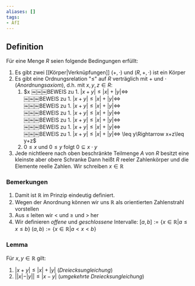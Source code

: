 ```yaml
---
aliases: []
tags:
- AfI
---
```

## Definition
Für eine Menge $R$ seien folgende Bedingungen erfüllt:
1. Es gibt zwei [[Körper|Verknüpfungen]] ($+,\cdot$) und ($R,+,\cdot$) ist ein Körper
2. Es gibt eine Ordnungsrelation "$\leq$" auf $R$ verträglich mit $+$ und $\cdot$ (*Anordnungsaxiom*), d.h. mit $x,y,z\in R$:
	1. $x
​￼￼￼BEWEIS
 zu 1. $|x+y|\leq|x|+|y| \Leftrightarrow$  
​￼￼￼BEWEIS
 zu 1. $|x+y|\leq|x|+|y| \Leftrightarrow$  
​￼￼￼BEWEIS
 zu 1. $|x+y|\leq|x|+|y| \Leftrightarrow$  
​￼￼￼BEWEIS
 zu 1. $|x+y|\leq|x|+|y| \Leftrightarrow$  
​￼￼￼BEWEIS
 zu 1. $|x+y|\leq|x|+|y| \Leftrightarrow$  
​￼￼￼BEWEIS
 zu 1. $|x+y|\leq|x|+|y| \Leftrightarrow$  
​￼￼￼BEWEIS
 zu 1. $|x+y|\leq|x|+|y| \Leftrightarrow$  \leq y\Rightarrow x+z\leq y+z$
	2. $0\leq x$ und $0 \leq y$ folgt $0\subseteq x\cdot y$ 
3.  Jede nichtleere nach oben beschränkte Teilmenge $A$ von $R$ besitzt eine kleinste aber obere Schranke
Dann heißt $R$ reeler Zahlenkörper und die Elemente reelle Zahlen. Wir schreiben $x\in\mathbb{R}$

### Bemerkungen
1. Damit ist $\mathbb{R}$ im Prinzip eindeutig definiert.
2. Wegen der Anordnung können wir uns $\mathbb{R}$ als orientierten Zahlenstrahl vorstellen
3. Aus $\leq$ leiten wir $\lt$ und $\geq$ und $\gt$ her
4. Wir definieren *offene* und *geschlossene* Intervalle:
   $[a,b]:=\{x\in\mathbb{R}|a\leq x \leq b\}$   $(a,b):=\{x\in\mathbb{R}|a<x<b\}$

### Lemma
Für $x,y\in\mathbb{R}$ gilt:
1. $|x+y|\leq|x|+|y|$ (*Dreiecksungleichung*)
2. $||x|-|y||\leq|x-y|$ (*umgekehrte Dreiecksungleichung*)
